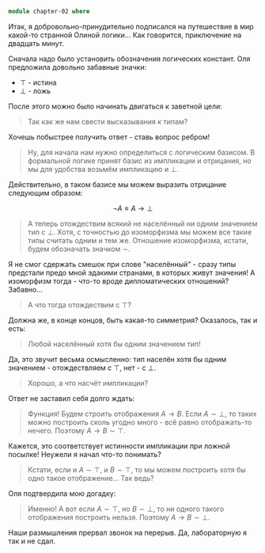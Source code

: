 ```agda
module chapter-02 where
```

Итак, я добровольно-принудительно подписался на путешествие в мир какой-то
странной Олиной логики... Как говорится, приключение на двадцать минут.

Сначала надо было установить обозначения логических констант. Оля предложила
довольно забавные значки:

- $\top$ - истина
- $\bot$ - ложь

После этого можно было начинать двигаться к заветной цели:

> Так как же нам свести высказывания к типам?

Хочешь побыстрее получить ответ - ставь вопрос ребром!

> Ну, для начала нам нужно определиться с логическим базисом. В формальной
> логике принят базис из импликации и отрицания, но мы для удобства возьмём
> импликацию и $\bot$.

Действительно, в таком базисе мы можем выразить отрицание следующим образом:

$$
\neg A \equiv A \rightarrow \bot
$$

> А теперь отождествим всякий не населённый ни одним значением тип с $\bot$.
> Хотя, с точностью до изоморфизма мы можем все такие типы считать одним и
> тем же. Отношение изоморфизма, кстати, будем обозначать значком $\sim$.

Я не смог сдержать смешок при слове "населённый" - сразу типы предстали предо
мной эдакими странами, в которых живут значения! А изоморфизм тогда - что-то
вроде дипломатических отношений? Забавно...

> А что тогда отождествим с $\top$?

Должна же, в конце концов, быть какая-то симметрия? Оказалось, так и есть:

> Любой населённый хотя бы одним значением тип!

Да, это звучит весьма осмысленно: тип населён хотя бы одним значением -
отождествляем с $\top$, нет - с $\bot$.

> Хорошо, а что насчёт импликации?

Ответ не заставил себя долго ждать:

> Функция! Будем строить отображения $A \rightarrow B$. Если $A \sim \bot$,
> то таких можно построить сколь угодно много - всё равно отображать-то
> нечего. Поэтому $A \rightarrow B \sim \top$.

Кажется, это соответствует истинности импликации при ложной посылке! Неужели
я начал что-то понимать?

> Кстати, если и $A \sim \top$, и $B \sim \top$, то мы можем построить хотя
> бы одно такое отображение... Так ведь?

Оля подтвердила мою догадку:

> Именно! А вот если $A \sim \top$, но $B \sim \bot$, то ни одного такого
> отображения построить нельзя. Поэтому $A \rightarrow B \sim \bot$.

Наши размышления прервал звонок на перерыв. Да, лабораторную я так и не сдал.
